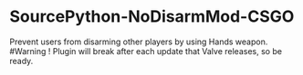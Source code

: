 # SourcePython-NoDisarmMod-CSGO
Prevent users from disarming other players by using Hands weapon.
#Warning ! Plugin will break after each update that Valve releases, so be ready.
